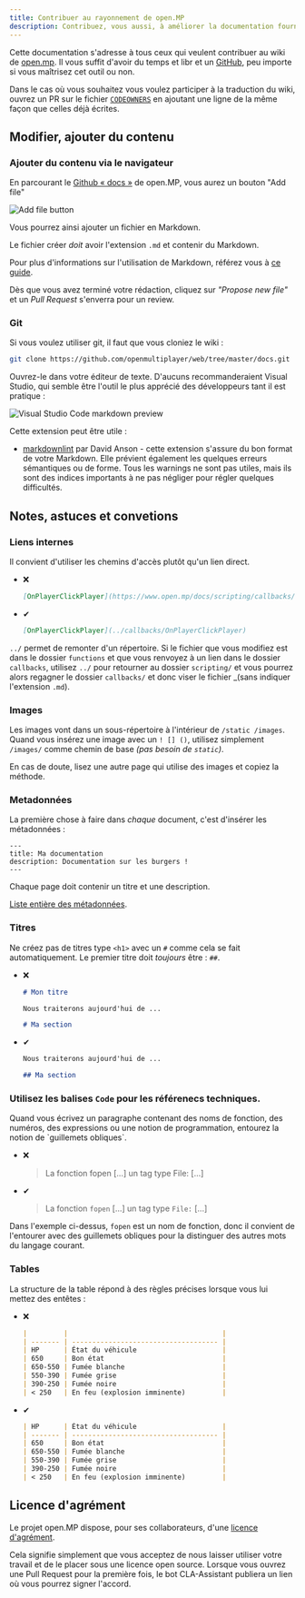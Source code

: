 ```yaml
---
title: Contribuer au rayonnement de open.MP
description: Contribuez, vous aussi, à améliorer la documentation fournie par open.MP et sa communauté.
---
```


Cette documentation s'adresse à tous ceux qui veulent contribuer au wiki de [open.mp](https://open.mp). Il vous suffit d'avoir du temps et libr et un [GitHub](https://github.com), peu importe si vous maîtrisez cet outil ou non.

Dans le cas où vous souhaitez vous voulez participer à la traduction du wiki, ouvrez un PR sur le fichier [`CODEOWNERS`](https://github.com/openmultiplayer/wiki/tree/master/CODEOWNERS) en ajoutant une ligne de la même façon que celles déjà écrites.

## Modifier, ajouter du contenu
### Ajouter du contenu via le navigateur

En parcourant le [Github « docs »](https://github.com/openmultiplayer/web/tree/master/docs) de open.MP, vous aurez un bouton "Add file"

![Add file button](/images/contributing/add-new-file.png)

Vous pourrez ainsi ajouter un fichier en Markdown.

Le fichier créer _doit_ avoir l'extension `.md` et contenir du Markdown. 

Pour plus d'informations sur l'utilisation de Markdown, référez vous à [ce guide](https://guides.github.com/features/mastering-markdown/).

Dès que vous avez terminé votre rédaction, cliquez sur _"Propose new file"_ et un _Pull Request_ s'enverra pour un review.

### Git

Si vous voulez utiliser git, il faut que vous cloniez le wiki :

```sh
git clone https://github.com/openmultiplayer/web/tree/master/docs.git
```

Ouvrez-le dans votre éditeur de texte. D'aucuns recommanderaient Visual Studio, qui semble être l'outil le plus apprécié des développeurs tant il est pratique :

![Visual Studio Code markdown preview](/images/contributing/vscode.png)

Cette extension peut être utile :

- [markdownlint](https://marketplace.visualstudio.com/items?itemName=DavidAnson.vscode-markdownlint) par David Anson - cette extension s'assure du bon format de votre Markdown. Elle prévient également les quelques erreurs sémantiques ou de forme. Tous les warnings ne sont pas utiles, mais ils sont des indices importants à ne pas négliger pour régler quelques difficultés.

## Notes, astuces et convetions

### Liens internes

Il convient d'utiliser les chemins d'accès plutôt qu'un lien direct.

- ❌

  ```md
  [OnPlayerClickPlayer](https://www.open.mp/docs/scripting/callbacks/OnPlayerClickPlayer)
  ```

- ✔

  ```md
  [OnPlayerClickPlayer](../callbacks/OnPlayerClickPlayer)
  ```

`../` permet de remonter d'un répertoire. Si le fichier que vous modifiez est dans le dossier `functions` et que vous renvoyez à un lien dans le dossier `callbacks`, utilisez `../` pour retourner au dossier `scripting/` et vous pourrez alors regagner le dossier `callbacks/` et donc viser le fichier _(sans indiquer l'extension `.md`).

### Images

Les images vont dans un sous-répertoire à l'intérieur de `/static /images`. Quand vous insérez une image avec un `! [] ()`, utilisez simplement `/images/` comme chemin de base _(pas besoin de `static`)_.

En cas de doute, lisez une autre page qui utilise des images et copiez la méthode.

### Metadonnées

La première chose à faire dans _chaque_ document, c'est d'insérer les métadonnées :

```mdx
---
title: Ma documentation
description: Documentation sur les burgers !
---
```

Chaque page doit contenir un titre et une description.

[Liste entière des métadonnées](https://v2.docusaurus.io/docs/markdown-features#markdown-headers).

### Titres

Ne créez pas de titres type `<h1>` avec un `#` comme cela se fait automatiquement. Le premier titre doit _toujours_ être : `##`.

- ❌

  ```md
  # Mon titre

  Nous traiterons aujourd'hui de ...

  # Ma section
  ```

- ✔

  ```md
  Nous traiterons aujourd'hui de ...

  ## Ma section
  ```

### Utilisez les balises `Code` pour les référenecs techniques.

Quand vous écrivez un paragraphe contenant des noms de fonction, des numéros, des expressions ou une notion de programmation, entourez la notion de \`guillemets obliques\`.

- ❌

  > La fonction fopen [...] un tag type File: [...]

- ✔

  > La fonction `fopen` [...] un tag type `File:` [...]
  
Dans l'exemple ci-dessus, `fopen` est un nom de fonction, donc il convient de l'entourer avec des guillemets obliques pour la distinguer des autres mots du langage courant.

### Tables

La structure de la table répond à des règles précises lorsque vous lui mettez des entêtes :

- ❌

  ```md
  |         |                                      |
  | ------- | ------------------------------------ |
  | HP      | État du véhicule                     |
  | 650     | Bon état                             |
  | 650-550 | Fumée blanche                        |
  | 550-390 | Fumée grise                          |
  | 390-250 | Fumée noire                          |
  | < 250   | En feu (explosion imminente)         |
  ```

- ✔

  ```md
  | HP      | État du véhicule                     |
  | ------- | ------------------------------------ |
  | 650     | Bon état                             |
  | 650-550 | Fumée blanche                        |
  | 550-390 | Fumée grise                          |
  | 390-250 | Fumée noire                          |
  | < 250   | En feu (explosion imminente)         |  
  ```

## Licence d'agrément

Le projet open.MP dispose, pour ses collaborateurs, d'une [licence d'agrément](https://cla-assistant.io/openmultiplayer/homepage).

Cela signifie simplement que vous acceptez de nous laisser utiliser votre travail et de le placer sous une licence open source. Lorsque vous ouvrez une Pull Request pour la première fois, le bot CLA-Assistant publiera un lien où vous pourrez signer l'accord.
